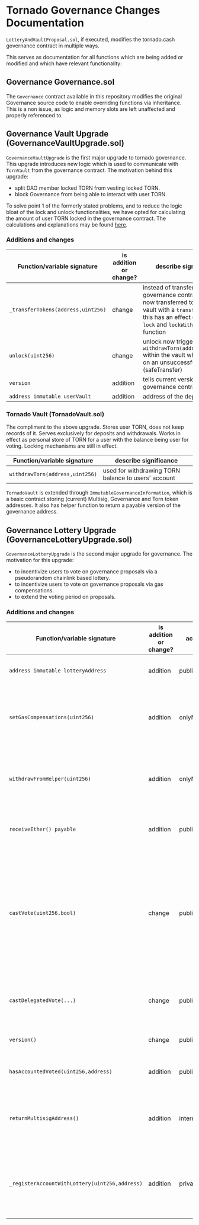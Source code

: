 # Tornado Governance Changes Documentation

`LotteryAndVaultProposal.sol`, if executed, modifies the tornado.cash governance contract in multiple ways.

This serves as documentation for all functions which are being added or modified and which have relevant functionality:

## Governance Governance.sol

The `Governance` contract available in this repository modifies the original Governance source code to enable overriding functions via inheritance.
This is a non issue, as logic and memory slots are left unaffected and properly referenced to.

## Governance Vault Upgrade (GovernanceVaultUpgrade.sol)

`GovernanceVaultUpgrade` is the first major upgrade to tornado governance. This upgrade introduces new logic which is used to communicate with `TornVault` from the governance contract. The motivation behind this upgrade:

- split DAO member locked TORN from vesting locked TORN.
- block Governance from being able to interact with user TORN.

To solve point 1 of the formerly stated problems, and to reduce the logic bloat of the lock and unlock functionalities, we have opted for calculating the amount of user TORN locked in the governance contract. The calculations and explanations may be found [here](https://github.com/h-ivor/tornado-lottery-period/blob/final_with_auction/contracts/auction/Auction.md).

### Additions and changes

| Function/variable signature        | is addition or change? | describe significance                                                                                                                                                                             |
| ---------------------------------- | ---------------------- | ------------------------------------------------------------------------------------------------------------------------------------------------------------------------------------------------- |
| `_transferTokens(address,uint256)` | change                 | instead of transferring to the governance contract, funds are now transferred to the torn vault with a `transferFrom` call, this has an effect on both the `lock` and `lockWithApproval` function |
| `unlock(uint256)`                  | change                 | unlock now triggers `withdrawTorn(address,uint256)` within the vault which reverts on an unsuccessful transfer (safeTransfer)                                                                     |
| `version`                          | addition               | tells current version of governance contract                                                                                                                                                      |
| `address immutable userVault`      | addition               | address of the deployed vault                                                                                                                                                                     |

### Tornado Vault (TornadoVault.sol)

The compliment to the above upgrade. Stores user TORN, does not keep records of it. Serves exclusively for deposits and withdrawals. Works in effect as personal store of TORN for a user with the balance being user for voting. Locking mechanisms are still in effect.

| Function/variable signature     | describe significance                               |
| ------------------------------- | --------------------------------------------------- |
| `withdrawTorn(address,uint256)` | used for withdrawing TORN balance to users' account |

`TornadoVault` is extended through `ImmutableGovernanceInformation`, which is a basic contract storing (current) Multisig, Governance and Torn token addresses. It also has helper function to return a payable version of the governance address.

## Governance Lottery Upgrade (GovernanceLotteryUpgrade.sol)

`GovernanceLotteryUpgrade` is the second major upgrade for governance. The motivation for this upgrade:

- to incentivize users to vote on governance proposals via a pseudorandom chainlink based lottery.
- to incentivize users to vote on governance proposals via gas compensations.
- to extend the voting period on proposals.

### Additions and changes

| Function/variable signature                    | is addition or change? | access       | describe significance                                                                                                                                                                                 |
| ---------------------------------------------- | ---------------------- | ------------ | ----------------------------------------------------------------------------------------------------------------------------------------------------------------------------------------------------- |
| `address immutable lotteryAddress`             | addition               | public       | address of the governance lottery contract                                                                                                                                                            |
| `setGasCompensations(uint256)`                 | addition               | onlyMultisig | transfer a certain amount of ethereum to the gas compensation helper contract                                                                                                                         |
| `withdrawFromHelper(uint256)`                  | addition               | onlyMultisig | remove a certain amount of ethereum from the gas compensation helper contract                                                                                                                         |
| `receiveEther() payable`                       | addition               | public       | deposit ethereum into the governance contract                                                                                                                                                         |
| `castVote(uint256,bool)`                       | change                 | public       | function now first casts the vote, then registers the user (if he has not voted already) with the governance lottery and compensates gas for the function call given the formerly mentioned condition |
| `castDelegatedVote(...)`                       | change                 | public       | same as above just with more checks for sybil resistance                                                                                                                                              |
| `version()`                                    | change                 | public       | change version statement to include lottery                                                                                                                                                           |
| `hasAccountedVoted(uint256,address)`           | addition               | public       | if account has voted on the proposal, return true                                                                                                                                                     |
| `returnMultisigAddress()`                      | addition               | internal     | _upgradeable_ function to return multisig address, in case multisig address changes in future                                                                                                         |
| `_registerAccountWithLottery(uint256,address)` | addition               | private      | private function which communicates with vault to register user data for a proposal he has voted on                                                                                                   |
